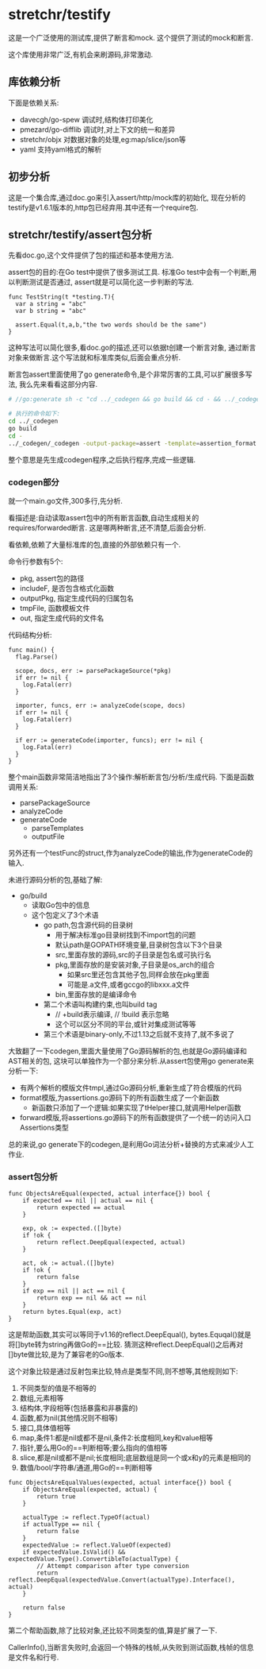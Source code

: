 # stretchr/testify

这是一个广泛使用的测试库,提供了断言和mock.
这个提供了测试的mock和断言.

这个库使用非常广泛,有机会来刷源码,非常激动.

## 库依赖分析

下面是依赖关系:

- davecgh/go-spew 调试时,结构体打印美化
- pmezard/go-difflib 调试时,对上下文的统一和差异
- stretchr/objx 对数据对象的处理,eg:map/slice/json等
- yaml 支持yaml格式的解析

## 初步分析

这是一个集合库,通过doc.go来引入assert/http/mock库的初始化,
现在分析的testify是v1.6.1版本的,http包已经弃用.其中还有一个require包.

## stretchr/testify/assert包分析

先看doc.go,这个文件提供了包的描述和基本使用方法.

assert包的目的:在Go test中提供了很多测试工具.
标准Go test中会有一个判断,用以判断测试是否通过,
assert就是可以简化这一步判断的写法.

```Golang
func TestString(t *testing.T){
  var a string = "abc"
  var b string = "abc"

  assert.Equal(t,a,b,"the two words should be the same")
}
```

这种写法可以简化很多,看doc.go的描述,还可以依据t创建一个断言对象,
通过断言对象来做断言.这个写法就和标准库类似,后面会重点分析.

断言包assert里面使用了go generate命令,是个非常厉害的工具,可以扩展很多写法,
我么先来看看这部分内容.

```bash
# //go:generate sh -c "cd ../_codegen && go build && cd - && ../_codegen/_codegen -output-package=assert -template=assertion_format.go.tmpl"

# 执行的命令如下:
cd ../_codegen
go build
cd - 
../_codegen/_codegen -output-package=assert -template=assertion_format.go.tmpl
```

整个意思是先生成codegen程序,之后执行程序,完成一些逻辑.

### codegen部分

就一个main.go文件,300多行,先分析.

看描述是:自动读取assert包中的所有断言函数,自动生成相关的requires/forwarded断言.
这是哪两种断言,还不清楚,后面会分析.

看依赖,依赖了大量标准库的包,直接的外部依赖只有一个.

命令行参数有5个:

- pkg, assert包的路径
- includeF, 是否包含格式化函数
- outputPkg, 指定生成代码的归属包名
- tmpFile, 函数模板文件
- out, 指定生成代码的文件名

代码结构分析:

    func main() {
      flag.Parse()

      scope, docs, err := parsePackageSource(*pkg)
      if err != nil {
        log.Fatal(err)
      }

      importer, funcs, err := analyzeCode(scope, docs)
      if err != nil {
        log.Fatal(err)
      }

      if err := generateCode(importer, funcs); err != nil {
        log.Fatal(err)
      }
    }

整个main函数非常简洁地指出了3个操作:解析断言包/分析/生成代码.
下面是函数调用关系:

- parsePackageSource
- analyzeCode
- generateCode
  - parseTemplates
  - outputFile

另外还有一个testFunc的struct,作为analyzeCode的输出,作为generateCode的输入.

未进行源码分析的包,基础了解:

- go/build
  - 读取Go包中的信息
  - 这个包定义了3个术语
    - go path,包含源代码的目录树
      - 用于解决标准go目录树找到不import包的问题
      - 默认path是GOPATH环境变量,目录树包含以下3个目录
      - src,里面存放的源码,src的子目录是包名或可执行名
      - pkg,里面存放的是安装对象,子目录是os_arch的组合
        - 如果src里还包含其他子包,同样会放在pkg里面
        - 可能是.a文件,或者gccgo的libxxx.a文件
      - bin,里面存放的是编译命令
    - 第二个术语叫构建约束,也叫build tag
      - // +build表示编译, // !build 表示忽略
      - 这个可以区分不同的平台,或针对集成测试等等
    - 第三个术语是binary-only,不过1.13之后就不支持了,就不多说了

大致翻了一下codegen,里面大量使用了Go源码解析的包,也就是Go源码编译和AST相关的包,
这块可以单独作为一个部分来分析.从assert包使用go generate来分析一下:

- 有两个解析的模版文件tmpl,通过Go源码分析,重新生成了符合模版的代码
- format模版,为assertions.go源码下的所有函数生成了一个新函数
  - 新函数只添加了一个逻辑:如果实现了tHelper接口,就调用Helper函数
- forward模版,将assertions.go源码下的所有函数提供了一个统一的访问入口Assertions类型

总的来说,go generate下的codegen,是利用Go词法分析+替换的方式来减少人工作业.

### assert包分析

```Golang
func ObjectsAreEqual(expected, actual interface{}) bool {
	if expected == nil || actual == nil {
		return expected == actual
	}

	exp, ok := expected.([]byte)
	if !ok {
		return reflect.DeepEqual(expected, actual)
	}

	act, ok := actual.([]byte)
	if !ok {
		return false
	}
	if exp == nil || act == nil {
		return exp == nil && act == nil
	}
	return bytes.Equal(exp, act)
}
```

这是帮助函数,其实可以等同于v1.16的reflect.DeepEqual(),
bytes.Equqal()就是将[]byte转为string再做Go的==比较.
猜测这种reflect.DeepEqual()之后再对[]byte做比较,是为了兼容老的Go版本.

这个对象比较是通过反射包来比较,特点是类型不同,则不想等,其他规则如下:

1. 不同类型的值是不相等的
2. 数组,元素相等
3. 结构体,字段相等(包括暴露和非暴露的)
4. 函数,都为nil(其他情况则不相等)
5. 接口,具体值相等
6. map,条件1:都是nil或都不是nil,条件2:长度相同,key和value相等
7. 指针,要么用Go的==判断相等;要么指向的值相等
8. slice,都是nil或都不是nil;长度相同;底层数组是同一个或x和y的元素是相同的
9. 数值/bool/字符串/通道,用Go的==判断相等

```Golang
func ObjectsAreEqualValues(expected, actual interface{}) bool {
	if ObjectsAreEqual(expected, actual) {
		return true
	}

	actualType := reflect.TypeOf(actual)
	if actualType == nil {
		return false
	}
	expectedValue := reflect.ValueOf(expected)
	if expectedValue.IsValid() && expectedValue.Type().ConvertibleTo(actualType) {
		// Attempt comparison after type conversion
		return reflect.DeepEqual(expectedValue.Convert(actualType).Interface(), actual)
	}

	return false
}
```

第二个帮助函数,除了比较对象,还比较不同类型的值,算是扩展了一下.

CallerInfo(),当断言失败时,会返回一个特殊的栈帧,从失败到测试函数,栈帧的信息是文件名和行号.